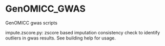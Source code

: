 # GenOMICC_GWAS
GenOMICC gwas scripts

impute.zscore.py:
    zscore based imputation consistency check to identify outliers in gwas results. See building help for usage.
